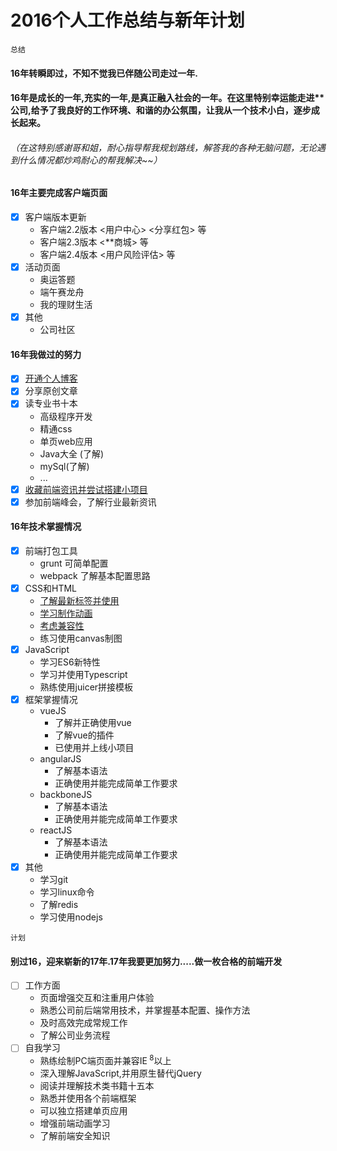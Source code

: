 # 2016个人工作总结与新年计划
`总结`
####     16年转瞬即过，不知不觉我已伴随公司走过一年.
####     16年是成长的一年,充实的一年,是真正融入社会的一年。在这里特别幸运能走进**公司,给予了我良好的工作环境、和谐的办公氛围，让我从一个技术小白，逐步成长起来。
######     （在这特别感谢*哥和*姐，耐心指导帮我规划路线，解答我的各种无脑问题，无论遇到什么情况都炒鸡耐心的帮我解决~~）

#### 16年主要完成客户端页面

- [x] 客户端版本更新
	- 客户端2.2版本     <用户中心> <分享红包> 等
	- 客户端2.3版本    <**商城> 等
	- 客户端2.4版本    <用户风险评估> 等
- [x] 活动页面
	- 奥运答题
	- 端午赛龙舟
	- 我的理财生活
- [x] 其他
    - 公司社区

#### 16年我做过的努力
- [x] [开通个人博客](www.xieyuxuan.com)
- [x] 分享原创文章
- [x] 读专业书十本
	- 高级程序开发
	- 精通css
	- 单页web应用
	- Java大全 (了解)
	- mySql(了解)
	- ...
- [x] [收藏前端资讯并尝试搭建小项目](https://github.com/Vera0707/huanhuashuixie)
- [x] 参加前端峰会，了解行业最新资讯

#### 16年技术掌握情况
- [x] 前端打包工具
	- grunt     可简单配置
	- webpack  了解基本配置思路
- [x] CSS和HTML
	- [了解最新标签并使用](http://www.qdfuns.com/notes/24824/244aad96c075815bbea968a3ba7688a6.html)
	- [学习制作动画](http://www.qdfuns.com/notes/24824/829724daa3fffe3cfcfc4e02344f4353.html)
	- [考虑兼容性](http://www.xieyuxuan.cc/2016/11/17/iosMoveEvent/)
	- 练习使用canvas制图
- [x] JavaScript
	- 学习ES6新特性
	- 学习并使用Typescript
	- 熟练使用juicer拼接模板
- [x] 框架掌握情况
	- vueJS
		+ 了解并正确使用vue
		+ 了解vue的插件
		+ 已使用并上线小项目
    - angularJS
		+ 了解基本语法
		+ 正确使用并能完成简单工作要求
	- backboneJS
	    + 了解基本语法
		+ 正确使用并能完成简单工作要求
    - reactJS
		+ 了解基本语法
		+ 正确使用并能完成简单工作要求
- [x] 其他
	- 学习git
	- 学习linux命令
	- 了解redis
	- 学习使用nodejs


`计划`
####     别过16，迎来崭新的17年.17年我要更加努力.....做一枚合格的前端开发
- [ ] 工作方面
   - 页面增强交互和注重用户体验
   - 熟悉公司前后端常用技术，并掌握基本配置、操作方法
   - 及时高效完成常规工作
   - 了解公司业务流程
- [ ] 自我学习
  - 熟练绘制PC端页面并兼容IE<sup> 8</sup>以上
  - 深入理解JavaScript,并用原生替代jQuery
  - 阅读并理解技术类书籍十五本
  - 熟悉并使用各个前端框架
  - 可以独立搭建单页应用
  - 增强前端动画学习
  - 了解前端安全知识